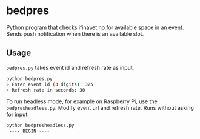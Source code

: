 # bedpres
Python program that checks ifinavet.no for available space in an event. Sends push notification when there is an available slot. 

## Usage

`bedpres.py` takes event id and refresh rate as input.

```bash
python bedpres.py
> Enter event id (3 digits): 325
> Refresh rate in seconds: 30

```

To run headless mode, for example on Raspberry Pi, 
use the `bedpresheadless.py`. Modify event url and refresh rate. Runs without asking for input. 

```bash
python bedpresheadless.py
 ---- BEGIN ----
```
